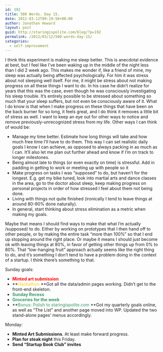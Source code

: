 ```yaml
---
id: 192
title: 500 Words. Day 15.
date: 2012-03-12T09:19:50+00:00
author: Jonathan Howard
layout: post
guid: http://staringispolite.com/blog/?p=192
permalink: /2012/03/12/500-words-day-15/
categories:
  - self-improvement
---
```

I think this experiment is making me sleep better. This is anecdotal evidence at best, but I feel like I’ve been waking up in the middle of the night less than I did 2 week ago. This makes me wonder if, like a friend of mine, my sleep was actually being affected psychologically. For him it was stress about not sleeping well itself. For me, it might be stress about not making progress on all these things I want to do. In his case he didn’t realize for years that this was the case, even though he was consciously investigating his sleep trouble. It’s entirely possible to be stressed about something so much that your sleep suffers, but not even be consciously aware of it. What I do know is that when I make progress on these things that have been on the back burner for so long, it feels great, and I do think it removes a little bit of stress as well. I want to keep an eye out for other ways to notice and remove previously-unrecognized stress from my life. Other ways I can think of would be:

  * Manage my time better. Estimate how long things will take and how much free time I’ll have to do them. This way I can set realistic daily goals I know I can achieve, as opposed to always packing in as much as I can. It’ll also let me plan out further ahead and know if I’m on track to longer milestones.
  * Being almost late to things (or even exactly on time) is stressful. Add in padding in getting to work or meeting up with people so it
  * Make progress on tasks I was “supposed” to do, but haven’t for the longest. E.g. get my bike tuned, look into martial arts and dance classes in the area, go to the doctor about sleep, keep making progress on personal projects in order of how stressed I feel about them not being done.
  * Living with things not quite finished (ironically I tend to leave things at around 80-90% done naturally).
  * In general, start thinking about stress elimination as a metric when making my goals.

Maybe that means I should find ways to make that what I’m actually /supposed/ to do. Either by working on prototypes that I then hand off to other people, or by making the entire task “more than 100%” so that I end up stopping around the right place. Or maybe it means I should just become ok with leaving things at 80%, in favor of getting other things up from 0% to 80%. That “low-hanging fruit” approach actually seems like the right thing to do, and it’s something I don’t tend to have a problem doing in the context of a startup. I think there’s something to that.

Sunday goals:

  * <span style="color: #ff0000;"><strong>Minted art submission</strong></span>
  * **<span style="color: #ffcc00;">Hackathon </span>**Got all the data/admin pages working. Didn&#8217;t get to the front-end skeleton.
  * **<span style="color: #339966;">Sunday Recess</span>**
  * **<span style="color: #339966;">Groceries for the week</span>**
  * **<span style="color: #339966;">Bonus: Polish to staringispolite.com</span> **Got my quarterly goals online, as well as &#8220;The List&#8221; and another page moved into WP. Updated the two stand-alone pages&#8217; menus accordingly.

Monday:

  * **Minted Art Submissions**. At least make forward progress.
  * **Plan for steak night** this Friday.
  * **Send &#8220;Startup Book Club&#8221; invites**